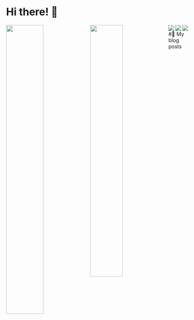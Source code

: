 # Hi there! 👋
<img align="left" width="45%" src="https://github-readme-stats.vercel.app/api?username=LightStrip&show_icons=true&theme=cobalt" />
<img align="left" width="42%" src="https://github-readme-stats.vercel.app/api/top-langs/?username=LightStrip&layout=compact" />
<img align="left" src="https://img.shields.io/badge/c++-%2300599C.svg?style=for-the-badge&logo=c%2B%2B&logoColor=white" />
<img align="left" src="https://img.shields.io/badge/typescript-%23007ACC.svg?style=for-the-badge&logo=typescript&logoColor=white" />
<img align="left" src="https://img.shields.io/badge/angular-%23DD0031.svg?style=for-the-badge&logo=angular&logoColor=white" />

#📝 My blog posts
<!-- BLOG-POST-LIST:START -->
<!-- BLOG-POST-LIST:END -->